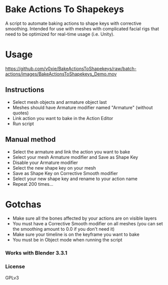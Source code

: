 # Bake Actions To Shapekeys

A script to automate baking actions to shape keys with corrective smoothing. Intended for use with meshes with complicated facial rigs that need to be optimized for real-time usage (i.e. Unity).


# Usage 

https://github.com/v0xie/BakeActionsToShapekeys/raw/batch-actions/images/BakeActionsToShapekeys_Demo.mov

## Instructions
* Select mesh objects and armature object last  
* Meshes should have Armature modifier named "Armature" (without quotes)  
* Link action you want to bake in the Action Editor  
* Run script  

## Manual method 
* Select the armature and link the action you want to bake
* Select your mesh Armature modifier and Save as Shape Key
* Disable your Armature modifier
* Select the new shape key on your mesh
* Save as Shape Key on Corrective Smooth modifier
* Select your new shape key and rename to your action name
* Repeat 200 times...

# Gotchas
* Make sure all the bones affected by your actions are on visible layers
* You must have a Corrective Smooth modifier on all meshes (you can set the smoothing amount to 0.0 if you don't need it)
* Make sure your timeline is on the keyframe you want to bake
* You must be in Object mode when running the script

### Works with Blender 3.3.1

### License
GPLv3
